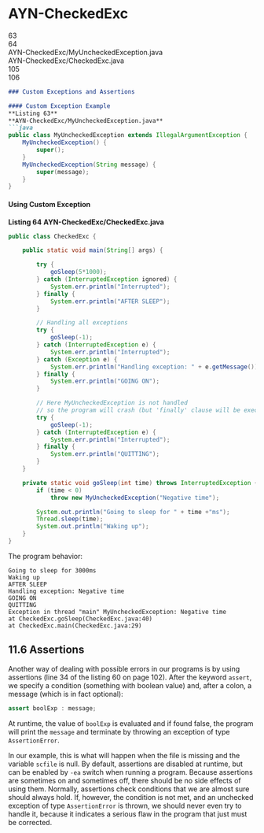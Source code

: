 # AYN-CheckedExc

63  
64  
AYN-CheckedExc/MyUncheckedException.java  
AYN-CheckedExc/CheckedExc.java  
105  
106  

```markdown
### Custom Exceptions and Assertions

#### Custom Exception Example
**Listing 63**
**AYN-CheckedExc/MyUncheckedException.java**
```java
public class MyUncheckedException extends IllegalArgumentException {
    MyUncheckedException() {
        super();
    }
    MyUncheckedException(String message) {
        super(message);
    }
}
```

#### Using Custom Exception
**Listing 64**
**AYN-CheckedExc/CheckedExc.java**
```java
public class CheckedExc {

    public static void main(String[] args) {

        try {
            goSleep(5*1000);
        } catch (InterruptedException ignored) {
            System.err.println("Interrupted");
        } finally {
            System.err.println("AFTER SLEEP");
        }

        // Handling all exceptions
        try {
            goSleep(-1);
        } catch (InterruptedException e) {
            System.err.println("Interrupted");
        } catch (Exception e) {
            System.err.println("Handling exception: " + e.getMessage());
        } finally {
            System.err.println("GOING ON");
        }

        // Here MyUncheckedException is not handled
        // so the program will crash (but 'finally' clause will be executed anyway)
        try {
            goSleep(-1);
        } catch (InterruptedException e) {
            System.err.println("Interrupted");
        } finally {
            System.err.println("QUITTING");
        }
    }

    private static void goSleep(int time) throws InterruptedException {
        if (time < 0)
            throw new MyUncheckedException("Negative time");

        System.out.println("Going to sleep for " + time +"ms");
        Thread.sleep(time);
        System.out.println("Waking up");
    }
}
```

The program behavior:
```
Going to sleep for 3000ms
Waking up
AFTER SLEEP
Handling exception: Negative time
GOING ON
QUITTING
Exception in thread "main" MyUncheckedException: Negative time
at CheckedExc.goSleep(CheckedExc.java:40)
at CheckedExc.main(CheckedExc.java:29)
```

## 11.6 Assertions

Another way of dealing with possible errors in our programs is by using assertions (line 34 of the listing 60 on page 102). After the keyword `assert`, we specify a condition (something with boolean value) and, after a colon, a message (which is in fact optional):

```java
assert boolExp : message;
```

At runtime, the value of `boolExp` is evaluated and if found false, the program will print the `message` and terminate by throwing an exception of type `AssertionError`.

In our example, this is what will happen when the file is missing and the variable `scfile` is null. By default, assertions are disabled at runtime, but can be enabled by `-ea` switch when running a program. Because assertions are sometimes on and sometimes off, there should be no side effects of using them. Normally, assertions check conditions that we are almost sure should always hold. If, however, the condition is not met, and an unchecked exception of type `AssertionError` is thrown, we should never even try to handle it, because it indicates a serious flaw in the program that just must be corrected.
